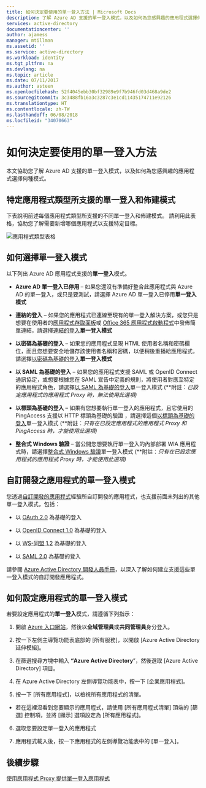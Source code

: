 ```yaml
---
title: 如何決定要使用的單一登入方法 | Microsoft Docs
description: 了解 Azure AD 支援的單一登入模式，以及如何為您感興趣的應用程式選擇何種模式。
services: active-directory
documentationcenter: ''
author: ajamess
manager: mtillman
ms.assetid: ''
ms.service: active-directory
ms.workload: identity
ms.tgt_pltfrm: na
ms.devlang: na
ms.topic: article
ms.date: 07/11/2017
ms.author: asteen
ms.openlocfilehash: 52f4045ebb30bf32989e9f7b946fd03d468a9de2
ms.sourcegitcommit: 3c3488fb16a3c3287c3e1cd11435174711e92126
ms.translationtype: HT
ms.contentlocale: zh-TW
ms.lasthandoff: 06/08/2018
ms.locfileid: "34070663"
---
```

# <a name="how-to-determine-what-single-sign-on-method-to-use"></a>如何決定要使用的單一登入方法

本文協助您了解 Azure AD 支援的單一登入模式，以及如何為您感興趣的應用程式選擇何種模式。

## <a name="single-sign-on-and-provisioning-modes-supported-by-specific-application-types"></a>特定應用程式類型所支援的單一登入和佈建模式

下表說明前述每個應用程式類型所支援的不同單一登入和佈建模式。 請利用此表格，協助您了解需要新增哪個應用程式以支援特定目標。

  ![應用程式類型表格](./media/application-tables/table1.png)

## <a name="how-to-choose-a-single-sign-on-mode"></a>如何選擇單一登入模式

以下列出 Azure AD 應用程式支援的**單一登入**模式。

-   **Azure AD 單一登入已停用** – 如果您還沒有準備好整合此應用程式與 Azure AD 的單一登入，或只是要測試，請選擇 Azure AD 單一登入已停用**單一登入模式**

-   **連結的登入** – 如果您的應用程式已連線至現有的單一登入解決方案，或您只是想要在使用者的[應用程式存取面板](https://docs.microsoft.com/azure/active-directory/active-directory-saas-access-panel-introduction)或 [Office 365 應用程式啟動程式](https://login.microsoftonline.com/common/oauth2/authorize?response_mode=form_post&response_type=id_token&scope=openid&nonce=d508a995-f6d6-4b8a-81b8-825c71f1be46.636253878097046923&state=https%3a%2f%2fsupport.office.com%2farticle%2fMeet-the-Office-365-app-launcher-79f12104-6fed-442f-96a0-eb089a3f476a%3fui%3den-US%26rs%3den-US%26ad%3dUS&client_id=4b233688-031c-404b-9a80-a4f3f2351f90&redirect_uri=https%3a%2f%2fsupport.office.com%2fauth%2fsignin&login_hint=asteen%40microsoft.com&prompt=none)中發佈簡單連結，請選擇[連結的登入](https://docs.microsoft.com/azure/active-directory/active-directory-appssoaccess-whatis#how-does-single-sign-on-with-azure-active-directory-work)**單一登入模式**

-   **以密碼為基礎的登入** – 如果您的應用程式呈現 HTML 使用者名稱和密碼欄位，而且您想要安全地儲存該使用者名稱和密碼，以便稍後重播給應用程式，請選擇[以密碼為基礎的登入](https://docs.microsoft.com/azure/active-directory/active-directory-appssoaccess-whatis#how-does-single-sign-on-with-azure-active-directory-work)**單一登入模式**

-   **以 SAML 為基礎的登入** – 如果您的應用程式支援 SAML 或 OpenID Connect 通訊協定，或想要根據您在 SAML 宣告中定義的規則，將使用者對應至特定的應用程式角色，請選擇[以 SAML 為基礎的登入](https://docs.microsoft.com/azure/active-directory/active-directory-appssoaccess-whatis#how-does-single-sign-on-with-azure-active-directory-work)單一登入模式 (**附註：*已設定應用程式的應用程式 Proxy 時，無法使用此選項)*

-   **以標頭為基礎的登入** – 如果有您想要執行單一登入的應用程式，且它使用的 PingAccess 支援以 HTTP 標頭為基礎的驗證 ，請選擇這個[以標頭為基礎的登入](https://docs.microsoft.com/azure/active-directory/application-proxy-ping-access#what-is-pingaccess-for-azure-ad)單一登入模式 (**附註：*只有在已設定應用程式的應用程式 Proxy 和 PingAccess 時，才能使用此選項)*

-   **整合式 Windows 驗證** – 當公開您想要執行單一登入的內部部署 WIA 應用程式時，請選擇[整合式 Windows 驗證](https://docs.microsoft.com/azure/active-directory/active-directory-application-proxy-sso-using-kcd)單一登入模式 (**附註：*只有在已設定應用程式的應用程式 Proxy 時，才能使用此選項)*

## <a name="single-sign-on-modes-for-custom-developed-applications"></a>自訂開發之應用程式的單一登入模式

您透過[自訂開發的應用程式](#_Custom-Developed_Applications)經驗所自訂開發的應用程式，也支援前面未列出的其他單一登入模式，包括：

-   以 [OAuth 2.0](https://docs.microsoft.com/azure/active-directory/develop/active-directory-protocols-oauth-code) 為基礎的登入

-   以 [OpenID Connect 1.0](https://docs.microsoft.com/azure/active-directory/develop/active-directory-protocols-openid-connect-code) 為基礎的登入

-   以 [WS-同盟 1.2](http://docs.oasis-open.org/wsfed/federation/v1.2/os/ws-federation-1.2-spec-os.html) 為基礎的登入

-   以 [SAML 2.0](https://docs.microsoft.com/azure/active-directory/develop/active-directory-saml-protocol-reference) 為基礎的登入

請參閱 [Azure Active Directory 開發人員手冊](https://docs.microsoft.com/azure/active-directory/develop/active-directory-developers-guide)，以深入了解如何建立支援這些單一登入模式的自訂開發應用程式。

## <a name="how-to-set-an-applications-single-sign-on-mode"></a>如何設定應用程式的單一登入模式

若要設定應用程式的**單一登入**模式，請遵循下列指示：

1.  開啟 [Azure 入口網站](https://portal.azure.com/)，然後以**全域管理員**或**共同管理員**身分登入。

2.  按一下左側主導覽功能表底部的 [所有服務]，以開啟 [Azure Active Directory 延伸模組]。

3.  在篩選搜尋方塊中輸入 **“Azure Active Directory**”，然後選取 [Azure Active Directory] 項目。

4.  在 Azure Active Directory 左側導覽功能表中，按一下 [企業應用程式]。

5.  按一下 [所有應用程式]，以檢視所有應用程式的清單。

   * 若在這裡沒看到您要顯示的應用程式，請使用 [所有應用程式清單] 頂端的 [篩選] 控制項，並將 [顯示] 選項設定為 [所有應用程式]。

6.  選取您要設定單一登入的應用程式

7.  應用程式載入後，按一下應用程式的左側導覽功能表中的 [單一登入]。

## <a name="next-steps"></a>後續步驟
[使用應用程式 Proxy 提供單一登入應用程式](manage-apps/application-proxy-configure-single-sign-on-with-kcd.md)

